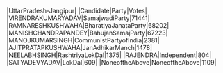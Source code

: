  
|UttarPradesh-Jangipur|
|Candidate|Party|Votes|
|VIRENDRAKUMARYADAV|SamajwadiParty|71441|
|RAMNARESHKUSHWAHA|BharatiyaJanataParty|68202|
|MANISHCHANDRAPANDEY|BahujanSamajParty|67223|
|MANOJKUMARSINGH|CommunistPartyofIndia|2381|
|AJITPRATAPKUSHWAHA|JanAdhikarManch|1478|
|NEELABHSINGH|RashtriyaLokDal|1375|
|RAJENDRA|Independent|804|
|SATYADEVYADAV|LokDal|609|
|NoneoftheAbove|NoneoftheAbove|1109|
